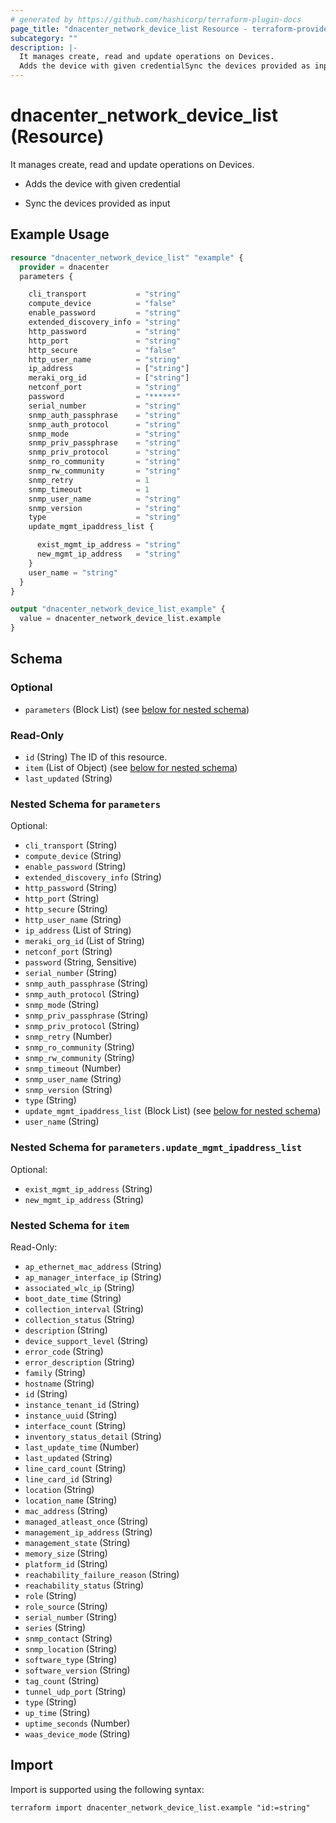 ```yaml
---
# generated by https://github.com/hashicorp/terraform-plugin-docs
page_title: "dnacenter_network_device_list Resource - terraform-provider-dnacenter"
subcategory: ""
description: |-
  It manages create, read and update operations on Devices.
  Adds the device with given credentialSync the devices provided as input
---
```


# dnacenter_network_device_list (Resource)

It manages create, read and update operations on Devices.

- Adds the device with given credential

- Sync the devices provided as input

## Example Usage

```terraform
resource "dnacenter_network_device_list" "example" {
  provider = dnacenter
  parameters {

    cli_transport           = "string"
    compute_device          = "false"
    enable_password         = "string"
    extended_discovery_info = "string"
    http_password           = "string"
    http_port               = "string"
    http_secure             = "false"
    http_user_name          = "string"
    ip_address              = ["string"]
    meraki_org_id           = ["string"]
    netconf_port            = "string"
    password                = "******"
    serial_number           = "string"
    snmp_auth_passphrase    = "string"
    snmp_auth_protocol      = "string"
    snmp_mode               = "string"
    snmp_priv_passphrase    = "string"
    snmp_priv_protocol      = "string"
    snmp_ro_community       = "string"
    snmp_rw_community       = "string"
    snmp_retry              = 1
    snmp_timeout            = 1
    snmp_user_name          = "string"
    snmp_version            = "string"
    type                    = "string"
    update_mgmt_ipaddress_list {

      exist_mgmt_ip_address = "string"
      new_mgmt_ip_address   = "string"
    }
    user_name = "string"
  }
}

output "dnacenter_network_device_list_example" {
  value = dnacenter_network_device_list.example
}
```

<!-- schema generated by tfplugindocs -->
## Schema

### Optional

- `parameters` (Block List) (see [below for nested schema](#nestedblock--parameters))

### Read-Only

- `id` (String) The ID of this resource.
- `item` (List of Object) (see [below for nested schema](#nestedatt--item))
- `last_updated` (String)

<a id="nestedblock--parameters"></a>
### Nested Schema for `parameters`

Optional:

- `cli_transport` (String)
- `compute_device` (String)
- `enable_password` (String)
- `extended_discovery_info` (String)
- `http_password` (String)
- `http_port` (String)
- `http_secure` (String)
- `http_user_name` (String)
- `ip_address` (List of String)
- `meraki_org_id` (List of String)
- `netconf_port` (String)
- `password` (String, Sensitive)
- `serial_number` (String)
- `snmp_auth_passphrase` (String)
- `snmp_auth_protocol` (String)
- `snmp_mode` (String)
- `snmp_priv_passphrase` (String)
- `snmp_priv_protocol` (String)
- `snmp_retry` (Number)
- `snmp_ro_community` (String)
- `snmp_rw_community` (String)
- `snmp_timeout` (Number)
- `snmp_user_name` (String)
- `snmp_version` (String)
- `type` (String)
- `update_mgmt_ipaddress_list` (Block List) (see [below for nested schema](#nestedblock--parameters--update_mgmt_ipaddress_list))
- `user_name` (String)

<a id="nestedblock--parameters--update_mgmt_ipaddress_list"></a>
### Nested Schema for `parameters.update_mgmt_ipaddress_list`

Optional:

- `exist_mgmt_ip_address` (String)
- `new_mgmt_ip_address` (String)



<a id="nestedatt--item"></a>
### Nested Schema for `item`

Read-Only:

- `ap_ethernet_mac_address` (String)
- `ap_manager_interface_ip` (String)
- `associated_wlc_ip` (String)
- `boot_date_time` (String)
- `collection_interval` (String)
- `collection_status` (String)
- `description` (String)
- `device_support_level` (String)
- `error_code` (String)
- `error_description` (String)
- `family` (String)
- `hostname` (String)
- `id` (String)
- `instance_tenant_id` (String)
- `instance_uuid` (String)
- `interface_count` (String)
- `inventory_status_detail` (String)
- `last_update_time` (Number)
- `last_updated` (String)
- `line_card_count` (String)
- `line_card_id` (String)
- `location` (String)
- `location_name` (String)
- `mac_address` (String)
- `managed_atleast_once` (String)
- `management_ip_address` (String)
- `management_state` (String)
- `memory_size` (String)
- `platform_id` (String)
- `reachability_failure_reason` (String)
- `reachability_status` (String)
- `role` (String)
- `role_source` (String)
- `serial_number` (String)
- `series` (String)
- `snmp_contact` (String)
- `snmp_location` (String)
- `software_type` (String)
- `software_version` (String)
- `tag_count` (String)
- `tunnel_udp_port` (String)
- `type` (String)
- `up_time` (String)
- `uptime_seconds` (Number)
- `waas_device_mode` (String)

## Import

Import is supported using the following syntax:

```shell
terraform import dnacenter_network_device_list.example "id:=string"
```
